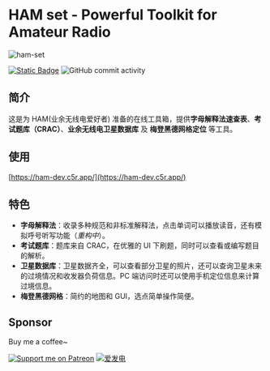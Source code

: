 # HAM set - Powerful Toolkit for Amateur Radio

![ham-set](https://socialify.git.ci/HoshinoSuzumi/ham-set/image?description=1&font=KoHo&issues=1&language=1&name=1&owner=1&pattern=Circuit%20Board&pulls=1&stargazers=1&theme=Auto)

[![Static Badge](https://img.shields.io/badge/%F0%9F%9A%80-Open_in_browser-blue)](https://ham-dev.c5r.app/)
![GitHub commit activity](https://img.shields.io/github/commit-activity/m/HoshinoSuzumi/ham-set)

## 简介

这是为 HAM(业余无线电爱好者) 准备的在线工具箱，提供**字母解释法速查表**、**考试题库（CRAC）**、**业余无线电卫星数据库** 及 **梅登黑德网格定位** 等工具。

## 使用

[https://ham-dev.c5r.app/](https://ham-dev.c5r.app/)

## 特色

* **字母解释法**：收录多种规范和非标准解释法，点击单词可以播放读音，还有模拟呼号听写功能（_重构中_）。
* **考试题库**：题库来自 CRAC，在优雅的 UI 下刷题，同时可以查看或编写题目的解析。
* **卫星数据库**：卫星数据齐全，可以查看部分卫星的照片，还可以查询卫星未来的过境情况和收发器负荷信息。PC 端访问时还可以使用手机定位信息来计算过境信息。
* **梅登黑德网格**：简约的地图和 GUI，选点简单操作简便。

## Sponsor

Buy me a coffee~

[![Support me on Patreon](https://img.shields.io/endpoint.svg?url=https%3A%2F%2Fshieldsio-patreon.vercel.app%2Fapi%3Fusername%3D5ANK41%26type%3Dpledges&style=flat)](https://patreon.com/5ANK41)
[![爱发电](https://afdian.moeci.com/11/badge.svg)](https://afdian.net/a/hoshino_suzumi)
